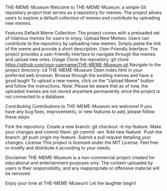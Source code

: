 THE-MEME-Museum
Welcome to THE-MEME-Museum, a simple Git repository project that serves as a repository for memes. The project allows users to explore a default collection of memes and contribute by uploading new memes.

Features
Default Meme Collection: The project comes with a preloaded set of hilarious memes for users to enjoy.
Upload New Memes: Users can contribute to the repository by uploading new memes. Simply paste the link of the meme and provide a short description.
User-Friendly Interface: The project provides a user-friendly interface to navigate through the memes and upload new ones.
Usage
Clone the repository: git clone https://github.com/your-username/THE-MEME-Museum.git
Navigate to the project directory: cd THE-MEME-Museum
Open index.html in your preferred web browser.
Browse through the existing memes and have a good laugh!
To upload a new meme, click on the "Upload Meme" button and follow the instructions.
Note: Please be aware that as of now, the uploaded memes are not stored anywhere permanently since the project is not connected to a database.

Contributing
Contributions to THE-MEME-Museum are welcome! If you have any bug fixes, improvements, or new features to add, please follow these steps:

Fork the repository.
Create a new branch: git checkout -b my-feature.
Make your changes and commit them: git commit -am 'Add new feature'.
Push the branch: git push origin my-feature.
Submit a pull request detailing your changes.
License
This project is licensed under the MIT License. Feel free to modify and distribute it according to your needs.

Disclaimer
THE-MEME-Museum is a non-commercial project created for educational and entertainment purposes only. The content uploaded by users is their responsibility, and any inappropriate or offensive material will be removed.

Enjoy your time at THE-MEME-Museum! Let the laughter begin!